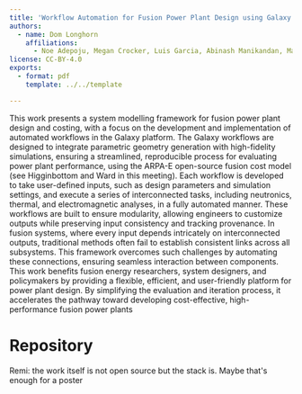 ```yaml
---
title: 'Workflow Automation for Fusion Power Plant Design using Galaxy Workflows'
authors:
  - name: Dom Longhorn
    affiliations:
      - Noe Adepoju, Megan Crocker, Luis Garcia, Abinash Manikandan, Max Moreland, Omer Muhammad, Frank Schoofs, Sophie Sharpe, Simon Woodruff, nTtau Digital Ltd.
license: CC-BY-4.0
exports:
  - format: pdf
    template: ../../template

---
```


This work presents a system modelling framework for fusion power plant design and costing, with a focus on the development and implementation of automated workflows in the Galaxy platform. The Galaxy workflows are designed to integrate parametric geometry generation with high-fidelity simulations, ensuring a streamlined, reproducible process for evaluating power plant performance, using the ARPA-E open-source fusion cost model (see Higginbottom and Ward in this meeting). Each workflow is developed to take user-defined inputs, such as design parameters and simulation settings, and execute a series of interconnected tasks, including neutronics, thermal, and electromagnetic analyses, in a fully automated manner. These workflows are built to ensure modularity, allowing engineers to customize outputs while preserving input consistency and tracking provenance. In fusion systems, where every input depends intricately on interconnected outputs, traditional methods often fail to establish consistent links across all subsystems. This framework overcomes such challenges by automating these connections, ensuring seamless interaction between components. This work benefits fusion energy researchers, system designers, and policymakers by providing a flexible, efficient, and user-friendly platform for power plant design. By simplifying the evaluation and iteration process, it accelerates the pathway toward developing cost-effective, high-performance fusion power plants

# Repository
Remi: the work itself is not open source but the stack is. Maybe that's enough for a poster

